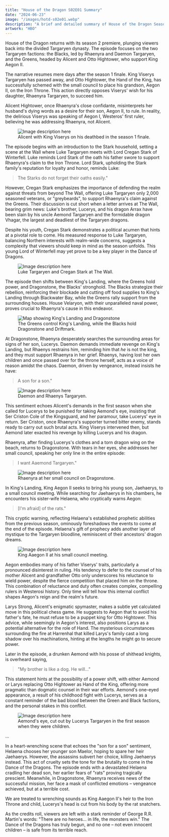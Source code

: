 ```yaml
---
title: "House of the Dragon S02E01 Summary"
date: "2024-06-23"
image: "/images/hotd-s02e01.webp"
description: "A brief and detailed summary of House of the Dragon Season 2, Episode 1."
artwork: "HBO"
---
```


House of the Dragon returns with its season 2 premiere, plunging viewers back into the divided Targaryen dynasty. The
episode focuses on the two Targaryen factions: the Blacks, led by Rhaenyra and Daemon Targaryen, and the Greens, headed
by Alicent and Otto Hightower, who support King Aegon II.

The narrative resumes mere days after the season 1 finale. King Viserys Targaryen has passed away, and Otto Hightower,
the Hand of the King, has successfully schemed with the small council to place his grandson, Aegon II, on the Iron
Throne. This action directly opposes Viserys' wish for his daughter, Rhaenyra Targaryen, to succeed him.

Alicent Hightower, once Rhaenyra's close confidante, misinterprets her husband's dying words as a desire for their son,
Aegon II, to rule. In reality, the delirious Viserys was speaking of Aegon I, Westeros' first ruler, believing he was
addressing Rhaenyra, not Alicent.

<figure>
  <img src="https://patrickprunty.com/images/viserys-death.jpeg" alt="Image description here">
  <figcaption>Alicent with King Viserys on his deathbed in the season 1 finale.</figcaption>
</figure>

The episode begins with an introduction to the Stark household, setting a scene at the Wall where Luke Targaryen meets
with Lord Cregan Stark of Winterfell. Luke reminds Lord Stark of the oath his father swore to support Rhaenyra's claim
to the Iron Throne. Lord Stark, upholding the Stark family's reputation for loyalty and honor, reminds Luke:

> The Starks do not forget their oaths easily."

However, Cregan Stark emphasizes the importance of defending the realm against threats from beyond The Wall, offering
Luke Targaryen only 2,000 seasoned veterans, or "greybeards", to support Rhaenyra's claim against the Greens. Their
discussion is cut short when a letter arrives at The Wall, bearing grim news: Luke's brother, Lucerys, and his dragon
Arrax have been slain by his uncle Aemond Targaryen and the formidable dragon Vhagar, the largest and deadliest of the
Targaryen dragons.

Despite his youth, Cregan Stark demonstrates a political acumen that hints at a pivotal role to come. His measured
response to Luke Targaryen, balancing Northern interests with realm-wide concerns, suggests a complexity that viewers
should keep in mind as the season unfolds. This young Lord of Winterfell may yet prove to be a key player in the Dance
of Dragons.

<figure>
  <img src="https://patrickprunty.com/images/cregan-stark.webp" alt="Image description here">
  <figcaption>Luke Targaryen and Cregan Stark at The Wall.</figcaption>
</figure>

The episode then shifts between King's Landing, where the Greens hold power, and Dragonstone, the Blacks' stronghold.
The Blacks strategize their rebellion, reinforcing their blockade and cutting off food supplies to King's Landing
through Blackwater Bay, while the Greens rally support from the surrounding houses. House Velaryon, with their
unparalleled naval power, proves crucial to Rhaenyra's cause in this endeavor.

<figure>
  <img src="https://patrickprunty.com/images/king-landing-dragonstone.png" alt="Map showing King's Landing and Dragonstone">
  <figcaption>The Greens control King's Landing, while the Blacks hold Dragonstone and Driftmark.</figcaption>
</figure>

At Dragonstone, Rhaenyra desperately searches the surrounding areas for signs of her son, Lucerys. Daemon demands
immediate revenge on King's Landing, but Rhaenys restrains him, reminding him that _he_ is not the king, and they must
support Rhaenyra in her grief. Rhaenys, having lost her own children and once passed over for the throne herself, acts
as a voice of reason amidst the chaos. Daemon, driven by vengeance, instead insists he have:

> A son for a son."

<figure>
  <img src="https://patrickprunty.com/images/daemon-son-for-a-son.png" alt="Image description here">
  <figcaption>Daemon and Rhaenys Targaryen.</figcaption>
</figure>

This sentiment echoes Alicent's demands in the first season when she called for Lucerys to be punished for taking
Aemond's eye, insisting that Ser Criston Cole of the Kingsguard, and her paramour, take Lucerys' eye in return. Ser
Criston, once Rhaenyra's supporter turned bitter enemy, stands ready to carry out such brutal acts. King Viserys
intervened then, but Aemond later exacted his revenge by killing Lucerys and his dragon.

Rhaenyra, after finding Lucerys's clothes and a torn dragon wing on the beach, returns to Dragonstone. With tears in her
eyes, she addresses her small council, speaking her only line in the entire episode:

> I want Aaemond Targaryen."

<figure>
  <img src="https://patrickprunty.com/images/tears.png" alt="Image description here">
  <figcaption>Rhaenyra at her small council on Dragonstone.</figcaption>
</figure>

In King's Landing, King Aegon II seeks to bring his young son, Jaehaerys, to a small council meeting. While searching
for Jaehaerys in his chambers, he encounters his sister-wife Helaena, who cryptically warns Aegon:

> [I'm afraid] of the rats."

This cryptic warning, reflecting Helaena's established prophetic abilities from the previous season, ominously
foreshadows the events to come at the end of the episode. Helaena's gift of prophecy adds another layer of mystique to
the Targaryen bloodline, reminiscent of their ancestors' dragon dreams.

<figure>
  <img src="https://patrickprunty.com/images/aaegon-small-council.png" alt="Image description here">
  <figcaption>King Aaegon II at his small council meeting.</figcaption>
</figure>

Aegon embodies many of his father Viserys' traits, particularly a pronounced disinterest in ruling. His tendency to
defer to the counsel of his mother Alicent and grandfather Otto only underscores his reluctance to wield power, despite
the fierce competition that placed him on the throne. This combination of reluctance and duty often creates complex,
compelling rulers in Westerosi history. Only time will tell how this internal conflict shapes Aegon's reign and the
realm's future.

Larys Strong, Alicent's enigmatic spymaster, makes a subtle yet calculated move in this political chess game. He
suggests to Aegon that to avoid his father's fate, he must refuse to be a puppet king for Otto Hightower. This advice,
while seemingly in Aegon's interest, also positions Larys as a potential alternative for the role of Hand. The
mysterious circumstances surrounding the fire at Harrenhal that killed Larys's family cast a long shadow over his
machinations, hinting at the lengths he might go to secure power.

Later in the episode, a drunken Aemond with his posse of shithead knights, is overheard saying,

> "My brother is like a dog. He will..."

This statement hints at the possibility of a power shift, with either Aemond or Larys replacing Otto Hightower as Hand of the King, offering more pragmatic than
dogmatic counsel in their war efforts. Aemond's one-eyed appearance, a result of his childhood fight with Lucerys,
serves as a constant reminder of the bad blood between the Green and Black factions, and the personal stakes in this
conflict.

<figure>
  <img src="https://patrickprunty.com/images/aemond-eye.jpeg" alt="Image description here">
  <figcaption>Aemond's eye, cut out by Lucerys Targaryen in the first season when they were children.</figcaption>
</figure>

...

In a heart-wrenching scene that echoes the "son for a son" sentiment, Helaena chooses her younger son Maelor, hoping to
spare her heir Jaehaerys. However, the assassins subvert her choice, killing Jaehaerys instead. This act of cruelty sets
the tone for the brutality to come in the Dance of the Dragons.
The episode ends with a devastated Helaena cradling her dead son, her earlier fears of "rats" proving tragically
prescient. Meanwhile, in Dragonstone, Rhaenyra receives news of the successful mission, her face a mask of conflicted
emotions – vengeance achieved, but at a terrible cost.

We are treated to wrenching sounds as King Aaegon II's heir to the Iron Throne and child, Lucerys's head is cut from his
body by the rat snatchers.

As the credits roll, viewers are left with a stark reminder of George R.R. Martin's words: "There are no heroes... in
life, the monsters win." The Dance of the Dragons has truly begun, and no one – not even innocent children – is safe
from its terrible reach.


[//]: # (<blockquote class="tiktok-embed" cite="https://www.tiktok.com/@yungblud/video/7382237244377140512" data-video-id="7382237244377140512" style="max-width: 605px;min-width: 325px; background-color: #f0f0f0" > <section> <a target="_blank" title="@yungblud" href="https://www.tiktok.com/@yungblud?refer=embed">@yungblud</a> <p>thankyou for joining us on stage šimon, yer a rockstar 🖤☠️🖤</p> <a target="_blank" title="♬ original sound - yungblud" href="https://www.tiktok.com/music/original-sound-7382237349826431777?refer=embed">♬ original sound - yungblud</a> </section> </blockquote> <script async src="https://www.tiktok.com/embed.js"></script>)
